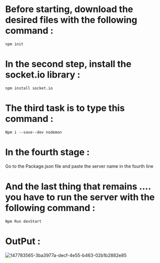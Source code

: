 # Before starting, download the desired files with the following command :
    npm init

# In the second step, install the socket.io library :
    npm install socket.io
# The third task is to type this command :
    Npm i --save--dev nodemon

# In the fourth stage :
<p>Go to the Package.json file and paste the server name in the fourth line</p>

# And the last thing that remains .... you have to run the server with the following command :
    Npm Run devStart

# OutPut :
![147783565-3ba3977a-decf-4e55-b463-02b1b2882e85](https://user-images.githubusercontent.com/96992358/147884385-a6262bb1-71db-4fd4-a0ee-9d7796af9800.png)
